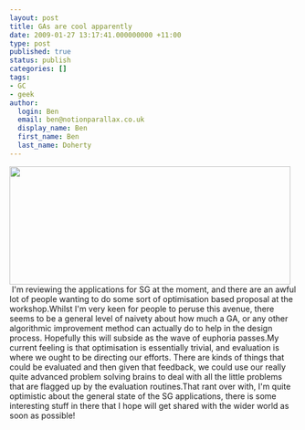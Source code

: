 ```yaml
---
layout: post
title: GAs are cool apparently
date: 2009-01-27 13:17:41.000000000 +11:00
type: post
published: true
status: publish
categories: []
tags:
- GC
- geek
author:
  login: Ben
  email: ben@notionparallax.co.uk
  display_name: Ben
  first_name: Ben
  last_name: Doherty
---
```

<p><img src="{{ site.baseurl }}/assets/genetic_algorithms.png" height="207" width="492" /> I'm reviewing the applications for SG at the moment, and there are an awful lot of people wanting to do some sort of optimisation based proposal at the workshop.Whilst I'm very keen for people to peruse this avenue, there seems to be a general level of naivety about how much a GA, or any other algorithmic improvement method can actually do to help in the design process. Hopefully this will subside as the wave of euphoria passes.My current feeling is that optimisation is essentially trivial, and evaluation is where we ought to be directing our efforts. There are kinds of things that could be evaluated and then given that feedback, we could use our really quite advanced problem solving brains to deal with all the little problems that are flagged up by the evaluation routines.That rant over with, I'm quite optimistic about the general state of the SG applications, there is some interesting stuff in there that I hope will get shared with the wider world as soon as possible! </p>
